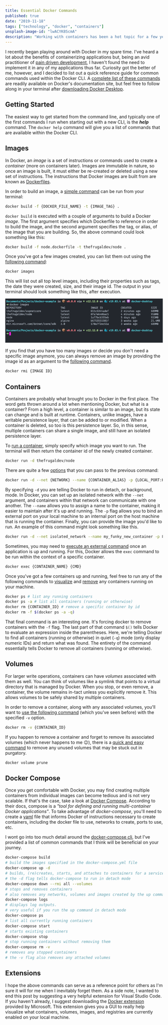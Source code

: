 ```yaml
---
title: Essential Docker Commands
published: true
date: "2019-11-18"
tags: ["technology", "docker", "containers"]
unsplash-image-id: "lwACYK8ScmA"
description: "Working with containers has been a hot topic for a few years now. But sometimes it can feel intimidating as you're getting started. This post helps alleviate some of those concerns and hopes to serve as a reference guide to a few of the crucial commands that Docker offers."
---
```


I recently began playing around with Docker in my spare time. I've heard a lot about the benefits of containerizing applications but, being an avid practitioner of [pain driven development](https://www.weeklydevtips.com/episodes/010), I haven't found the need to implement it in any of my applications thus far. Curiosity got the better of me, however, and I decided to list out a quick reference guide for common commands used within the Docker CLI. A [complete list of these commands](https://docs.docker.com/engine/reference/commandline/cli/) are readily available on Docker's documentation site, but feel free to follow along in your terminal after [downloading Docker Desktop](https://hub.docker.com/?overlay=onboarding).

## Getting Started

The easiest way to get started from the command line, and typically one of the first commands I run when starting out with a new CLI, is the **_help_** command. The `docker help` command will give you a list of commands that are available within the Docker CLI.

## Images

In Docker, an _image_ is a set of instructions or commands used to create a _container_ (more on containers later). Images are immutable in nature, so once an image is built, it must either be re-created or deleted using a new set of instructions. The instructions that Docker images are built from are known as [Dockerfiles](https://docs.docker.com/engine/reference/builder/).

In order to build an image, a [simple command](https://docs.docker.com/engine/reference/commandline/build/) can be run from your terminal:

```bash
docker build -f {DOCKER_FILE_NAME} -t {IMAGE_TAG} .
```

`docker build` is executed with a couple of arguments to build a Docker _image_. The first argument specifies which Dockerfile to reference in order to build the image, and the second argument specifies the tag, or alias, of the image that you are building. So, the above command could look something like this:

```bash
docker build -f node.dockerfile -t thefrugaldev/node .
```

Once you've got a few images created, you can list them out using the [following command](https://docs.docker.com/engine/reference/commandline/images/):

```bash
docker images
```

This will list out all top level images, including their properties such as tags, the date they were created, size, and their image id. The output in your terminal should look something like this, after execution.

![Docker Images Command](./docker-images.png "docker images cli command")

If you find that you have too many images or decide you don't need a specific image anymore, you can always remove an image by providing the image id as an argument to the [following command](https://docs.docker.com/engine/reference/commandline/rmi/).

```bash
docker rmi {IMAGE ID}
```

## Containers

Containers are probably what brought you to Docker in the first place. The word gets thrown around a lot when mentioning Docker, but what is a container? From a high level, a container is similar to an image, but its state can change and is built at runtime. Containers, unlike images, have a writable persistence layer, that can be added to or modified. When a container is deleted, so too is this persistence layer. So, in this sense, multiple containers can share a single image, and still have an isolated persistence layer.

To [run a container](https://docs.docker.com/engine/reference/commandline/run), simply specify which image you want to run. The terminal will then return the container id of the newly created container.

```bash
docker run -d thefrugaldev/node
```

There are quite a few [options](https://docs.docker.com/engine/reference/commandline/run/#options) that you can pass to the previous command:

```bash
docker run -d --net {NETWORK} --name {CONTAINER_ALIAS} -p {LOCAL_PORT:HOST_PORT} {IMAGE_TO_RUN}
```

By specifying `-d` you are telling Docker to run in detach, or background, mode. In Docker, you can set up an isolated network with the `--net` argument, and containers within that network can communicate with one another. The `--name` allows you to assign a name to the container, making it easier to maintain after it's up and running. The `-p` flag allows you to bind an external port on your local machine to an internal port on the host machine that is running the container. Finally, you can provide the image you'd like to run. An example of this command might look something like this.

```bash
docker run -d --net isolated_network --name my_funky_new_container -p 8080:5000 thefrugaldev/aspnetcore
```

Sometimes, you may need to [execute an external command](https://docs.docker.com/engine/reference/commandline/exec/) once an application is up and running. For this, Docker allows the `exec` command to be run within the context of a specific container.

```bash
docker exec {CONTAINER_NAME} {CMD}
```

Once you've got a few containers up and running, feel free to run any of the following commands to [visualize](https://docs.docker.com/engine/reference/commandline/ps/) and [remove](https://docs.docker.com/engine/reference/commandline/rm/) any containers running on your machine.

```bash
docker ps # list any running containers
docker ps -a # list all containers (running or otherwise)
docker rm {CONTAINER_ID} # remove a specific container by id
docker rm -f $(docker ps -a -q)
```

That final command is an interesting one. It's forcing docker to remove containers with the `-f` flag. The last part of that command `$()` tells Docker to evaluate an expression inside the parentheses. Here, we're telling Docker to find all containers (running or otherwise) in quiet (`-q`) mode (only display numeric IDs) and return what was found. The entirety of the command essentially tells Docker to remove all containers (running or otherwise).

## Volumes

For larger write operations, containers can have _volumes_ associated with them as well. You can think of volumes like a symlink that points to a virtual directory that is managed by Docker. When you stop, or even remove, a container, the volume remains in-tact unless you explicitly remove it. This allows volumes to be safely shared by multiple containers.

In order to remove a container, along with any associated volumes, you'll want to [use the following command](https://docs.docker.com/engine/reference/commandline/rm/) (which you've seen before) with the specified `-v` option.

```bash
docker rm -v {CONTAINER_ID}
```

If you happen to remove a container and forget to remove its associated volumes (which never happens to me :wink:), there is a [quick and easy command](https://docs.docker.com/engine/reference/commandline/volume_prune/) to remove any unused volumes that may be stuck out in purgatory.

```bash
docker volume prune
```

## Docker Compose

Once you get comfortable with Docker, you may find creating multiple containers from individual images can become tedious and is not very scalable. If that's the case, take a look at [Docker Compose](https://docs.docker.com/compose/). According to their docs, compose is a _"tool for defining and running multi-container Docker applications"_. To take advantage of _docker-compose_, you'll need to create a [yaml](https://yaml.org/) file that informs Docker of instructions necessary to create containers, including the docker file to use, networks to create, ports to use, etc.

I wont go into too much detail around the [docker-compose cli](https://docs.docker.com/compose/reference/overview/), but I've provided a list of common commands that I think will be beneficial on your journey.

```bash
docker-compose build
# build the images specified in the docker-compose.yml file
docker-compose up -d
# builds, (re)creates, starts, and attaches to containers for a service
# the -d flag tells docker-compose to run in detach mode
docker-compose down --rmi all --volumes
# stops and removes containers
# also removes any networks, volumes and images created by the up command
docker-compose logs
# displays log outputs.
# very useful if you run the up command in detach mode
docker-compose ps
# list all currently running containers
docker-compose start
# starts existing containers
docker-compose stop
# stop running containers without removing them
docker-compose rm -v
# removes any stopped containers
# the -v flag also removes any attached volumes
```

## Extensions

I hope the above commands can serve as a reference point for others as I'm sure it will for me when I inevitably forget them. As a side note, I wanted to end this post by suggesting a very helpful extension for Visual Studio Code. If you haven't already, I suggest downloading the [Docker extension](https://marketplace.visualstudio.com/items?itemName=ms-azuretools.vscode-docker) provided by Microsoft. This extension gives you a GUI to really help visualize what containers, volumes, images, and registries are currently enabled on your local machine.
